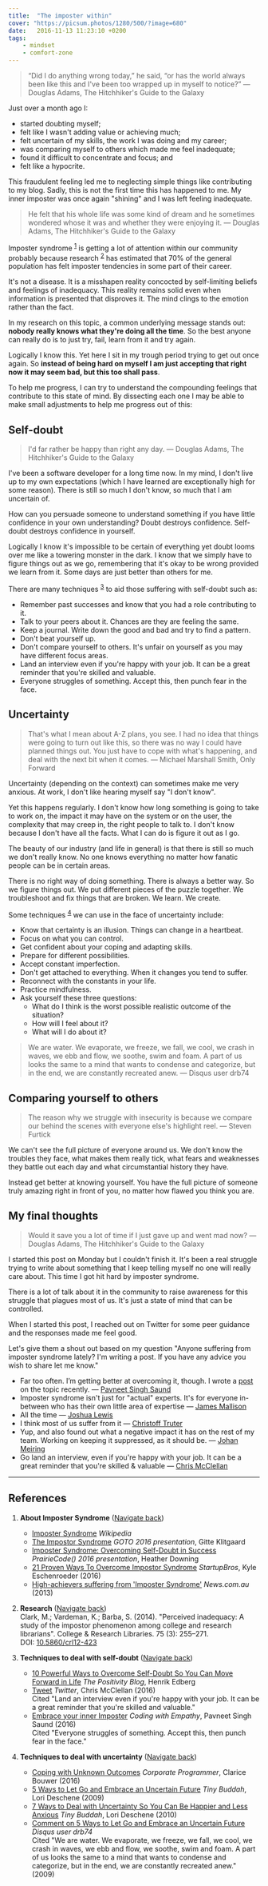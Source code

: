 ```yaml
---
title:  "The imposter within"
cover: "https://picsum.photos/1280/500/?image=680"
date:   2016-11-13 11:23:10 +0200
tags: 
    - mindset 
    - comfort-zone
---
```


> “Did I do anything wrong today,” he said, “or has the world always been like
  this and I've been too wrapped up in myself to notice?” ― Douglas Adams,
  The Hitchhiker's Guide to the Galaxy

Just over a month ago I:

* started doubting myself;
* felt like I wasn't adding value or achieving much;
* felt uncertain of my skills, the work I was doing and my career;
* was comparing myself to others which made me feel inadequate;
* found it difficult to concentrate and focus; and
* felt like a hypocrite.

This fraudulent feeling led me to neglecting simple things like contributing to
my blog. Sadly, this is not the first time this has happened to me. My inner
imposter was once again "shining" and I was left feeling inadequate.

> He felt that his whole life was some kind of dream and he sometimes
 wondered whose it was and whether they were enjoying it.
 ― Douglas Adams, The Hitchhiker's Guide to the Galaxy

Imposter syndrome <sup id="footnote-1">[1](#footnote-1-ref)</sup> is getting
a lot of attention within our community probably because research
<sup id="footnote-2">[2](#footnote-2-ref)</sup> has estimated that 70% of the
general population has felt imposter tendencies in some part of their career.

It's not a disease. It is a misshapen reality concocted by self-limiting beliefs
and feelings of inadequacy. This reality remains solid even when information
is presented that disproves it. The mind clings to the emotion rather than
the fact.

In my research on this topic, a common underlying message stands out:
**nobody really knows what they're doing all the time**. So the best anyone can
really do is to just try, fail, learn from it and try again.

Logically I know this. Yet here I sit in my trough period trying to get out once
again. So **instead of being hard on myself I am just accepting that right now
it may seem bad, but this too shall pass**.

To help me progress, I can try to understand the compounding feelings that
contribute to this state of mind. By dissecting each one I may be able to make
small adjustments to help me progress out of this:

## Self-doubt

> I'd far rather be happy than right any day.
  ― Douglas Adams, The Hitchhiker's Guide to the Galaxy

I've been a software developer for a long time now. In my mind, I don't live up
to my own expectations (which I have learned are exceptionally high for some
reason). There is still so much I don't know, so much that I am uncertain of.

How can you persuade someone to understand something if you have little
confidence in your own understanding? Doubt destroys confidence. Self-doubt
destroys confidence in yourself.

Logically I know it's impossible to be certain of everything yet doubt
looms over me like a towering monster in the dark. I know that we simply have
to figure things out as we go,
remembering that it's okay to be wrong provided we learn from it. Some days
are just better than others for me.

There are many techniques <sup id="footnote-3">[3](#footnote-3-ref)</sup> to aid
those suffering with self-doubt such as:

* Remember past successes and know that you had a role contributing to it.
* Talk to your peers about it. Chances are they are feeling the same.
* Keep a journal. Write down the good and bad and try to find a pattern.
* Don't beat yourself up.
* Don't compare yourself to others. It's unfair on yourself as you may have
  different focus areas.
* Land an interview even if you're happy with your job. It can be a great
  reminder that you're skilled and valuable.
* Everyone struggles of something. Accept this, then punch fear in the face.

## Uncertainty

> That's what I mean about A-Z plans, you see. I had no idea that things were
  going to turn out like this, so there was no way I could have planned things
  out. You just have to cope with what's happening, and deal with the next bit
  when it comes. ― Michael Marshall Smith, Only Forward

Uncertainty (depending on the context) can sometimes make me very anxious.
At work, I don't like hearing myself say "I don't know".

Yet this happens regularly. I don't know how long something is going to take to
work on, the impact it may have on the system or on the user, the complexity
that may creep in, the right people to talk to. I don't know because I don't
have all the facts. What I can do is figure it out as I go.

The beauty of our industry (and life in general) is that there is still so much
we don't really know. No one knows everything no matter how fanatic people can
be in certain areas.

There is no right way of doing something. There is always a better way. So we
figure things out. We put different pieces of the puzzle together. We
troubleshoot and fix things that are broken. We learn. We create.

Some techniques <sup id="footnote-4">[4](#footnote-4-ref)</sup> we
can use in the face of uncertainty include:

* Know that certainty is an illusion. Things can change in a heartbeat.
* Focus on what you can control.
* Get confident about your coping and adapting skills.
* Prepare for different possibilities.
* Accept constant imperfection.
* Don't get attached to everything. When it changes you tend to suffer.
* Reconnect with the constants in your life.
* Practice mindfulness.
* Ask yourself these three questions:
  * What do I think is the worst possible realistic outcome of the situation?
  * How will I feel about it?
  * What will I do about it?

> We are water. We evaporate, we freeze, we fall, we cool, we crash in waves,
  we ebb and flow, we soothe, swim and foam. A part of us looks the same to a
  mind that wants to condense and categorize, but in the end, we are
  constantly recreated anew. ― Disqus user drb74

## Comparing yourself to others

> The reason why we struggle with insecurity is because we compare our behind
  the scenes with everyone else's highlight reel. ― Steven Furtick

We can't see the full picture of everyone around us. We don't know the troubles
they face, what makes them really tick, what fears and weaknesses they
battle out each day and what circumstantial history they have.

Instead get better at knowing yourself. You have the full picture of someone
truly amazing right in front of you, no matter how flawed you think you are.

## My final thoughts

> Would it save you a lot of time if I just gave up and went mad now?
  ― Douglas Adams, The Hitchhiker's Guide to the Galaxy

I started this post on Monday but I couldn't finish it. It's been a real struggle
trying to write about something that I keep telling myself no one will really
care about. This time I got hit hard by imposter syndrome.

There is a lot of talk about it in the community to raise awareness for this
struggle that plagues most of us. It's just a state of mind that can be
controlled.

When I started this post, I reached out on Twitter for some peer guidance and
the responses made me feel good.

Let's give them a shout out based on my question "Anyone suffering from
imposter syndrome lately? I'm writing a post. If you have any advice you wish
to share let me know."

* Far too often. I’m getting better at overcoming it, though. I wrote a
  [post](http://codingwithempathy.com/2016/09/20/embrace-your-inner-imposter/) on
  the topic recently. ― [Pavneet Singh Saund](https://twitter.com/pavsaund/status/795741588144214016)
* Imposter syndrome isn't just for "actual" experts. It's for everyone in-between
  who has their own little area of expertise ― [James Mallison](https://twitter.com/J7mbo/status/795940602357673986)
* All the time ― [Joshua Lewis](https://twitter.com/joshilewis/status/795751736447270913)
* I think most of us suffer from it ― [Christoff Truter](https://twitter.com/cstruter/status/795899354926223360)
* Yup, and also found out what a negative impact it has on the rest of my team.
  Working on keeping it suppressed, as it should be. ― [Johan Meiring](https://twitter.com/johanmeiring/status/795844400798633984)
* Go land an interview, even if you're happy with your job. It can be a great reminder
  that you're skilled & valuable ― [Chris McClellan](https://twitter.com/Rubberduck203/status/795798471727087619)

---

## References

1. <a id="footnote-1-ref"></a>**About Imposter Syndrome** ([Navigate back](#footnote-1))
   * [Imposter Syndrome](https://en.wikipedia.org/wiki/Impostor_syndrome) *Wikipedia*
   * [The Impostor Syndrome](https://www.youtube.com/watch?v=vLpqq0ljawE)
     *GOTO 2016 presentation*, Gitte Klitgaard
   * [Imposter Syndrome: Overcoming Self-Doubt in Success](https://www.youtube.com/watch?v=Bcth23hSRC0)
     *PrairieCode() 2016 presentation*, Heather Downing
   * [21 Proven Ways To Overcome Impostor Syndrome](http://startupbros.com/21-ways-overcome-impostor-syndrome/)
     *StartupBros*, Kyle Eschenroeder (2016)
   * [High-achievers suffering from 'Imposter Syndrome'](http://www.news.com.au/finance/highachievers-suffering-from-imposter-syndrome/story-e6frfm1i-1226779707766)
     *News.com.au* (2013)

2. <a id="footnote-2-ref"></a>**Research** ([Navigate back](#footnote-2))<br/>
   Clark, M.; Vardeman, K.; Barba, S. (2014).
   "Perceived inadequacy: A study of the impostor phenomenon among college and
   research librarians". College & Research Libraries. 75 (3): 255–271.<br/>
   DOI: [10.5860/crl12-423](http://10.5860/crl12-423)

3. <a id="footnote-3-ref"></a>**Techniques to deal with self-doubt** ([Navigate back](#footnote-3))<br/>
   * [10 Powerful Ways to Overcome Self-Doubt So You Can Move Forward in Life](http://www.positivityblog.com/index.php/2015/12/16/overcome-self-doubt/)
     *The Positivity Blog*, Henrik Edberg
   * [Tweet](https://twitter.com/Rubberduck203/status/795798471727087619)
     *Twitter*, Chris McClellan (2016)<br/>
     Cited "Land an interview even if you're happy with your job. It can be a great
       reminder that you're skilled and valuable."
   * [Embrace your inner Imposter](http://codingwithempathy.com/2016/09/20/embrace-your-inner-imposter/)
     *Coding with Empathy*, Pavneet Singh Saund (2016)<br/>
     Cited "Everyone struggles of something. Accept this, then punch fear in the face."

4. <a id="footnote-4-ref"></a>**Techniques to deal with uncertainty** ([Navigate back](#footnote-4))<br/>
   * [Coping with Unknown Outcomes](/blog/coping-with-unknown-outcomes/)
     *Corporate Programmer*, Clarice Bouwer (2016)
   * [5 Ways to Let Go and Embrace an Uncertain Future](http://tinybuddha.com/blog/5-ways-to-let-go-and-embrace-an-uncertain-future/)
     *Tiny Buddah*, Lori Deschene (2009)
   * [7 Ways to Deal with Uncertainty So You Can Be Happier and Less Anxious](http://tinybuddha.com/blog/7-ways-to-deal-with-uncertainty/)
     *Tiny Buddah*, Lori Deschene (2010)
   * [Comment on 5 Ways to Let Go and Embrace an Uncertain Future](https://disqus.com/by/drb74/) *Disqus user
     drb74*<br/>
     Cited "We are water. We evaporate, we freeze, we fall, we cool, we
     crash in waves, we ebb and flow, we soothe, swim and foam. A part of us
     looks the same to a mind that wants to condense and categorize, but in
     the end, we are constantly recreated anew." (2009)
